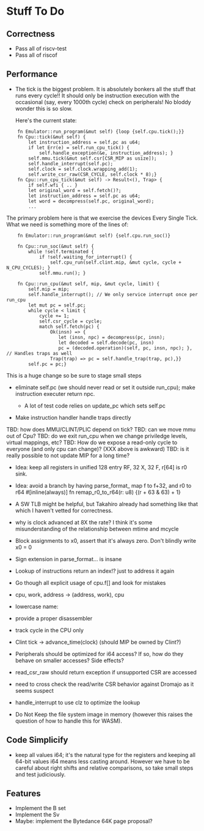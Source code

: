 # Stuff To Do

## Correctness
- Pass all of riscv-test
- Pass all of riscof

## Performance

- The tick is the biggest problem.  It is absolutely bonkers all the
  stuff that runs every cycle!!  It should only be instruction
  execution with the occasional (say, every 1000th cycle) check on
  peripherals!  No bloddy wonder this is so slow.

  Here's the current state:

```
    fn Emulator::run_program(&mut self) {loop {self.cpu.tick();}}
    fn Cpu::tick(&mut self) {
        let instruction_address = self.pc as u64;
        if let Err(e) = self.run_cpu_tick() {
            self.handle_exception(&e, instruction_address); }
        self.mmu.tick(&mut self.csr[CSR_MIP as usize]);
        self.handle_interrupt(self.pc);
        self.clock = self.clock.wrapping_add(1);
        self.write_csr_raw(CSR_CYCLE, self.clock * 8);}
    fn Cpu::run_cpu_tick(&mut self) -> Result<(), Trap> {
        if self.wfi { .. }
        let original_word = self.fetch()?;
        let instruction_address = self.pc as u64;
        let word = decompress(self.pc, original_word);
        ...
```

  The primary problem here is that we exercise the devices Every
  Single Tick.  What we need is something more of the lines of:

```
    fn Emulator::run_program(&mut self) {self.cpu.run_soc()}

    fn Cpu::run_soc(&mut self) {
        while !self.terminated {
            if !self.waiting_for_interrupt() {
                self.cpu_run(self.clint.mip, &mut cycle, cycle + N_CPU_CYCLES); }
            self.mmu.run(); }

    fn Cpu::run_cpu(&mut self, mip, &mut cycle, limit) {
        self.mip = mip;
        self.handle_interrupt(); // We only service interrupt once per run_cpu
        let mut pc = self.pc;
        while cycle < limit {
            cycle += 1;
            self.csr_cycle = cycle;
            match self.fetch(pc) {
                Ok(insn) => {
                   let (insn, npc) = decompress(pc, insn);
                   let decoded = self.decode(pc, insn)
                   pc = (decoded.operation)(self, pc, insn, npc); }, // Handles traps as well
                Trap(trap) => pc = self.handle_trap(trap, pc),}}
        self.pc = pc;}
```

  This is a huge change so be sure to stage small steps
  - eliminate self.pc (we should never read or set it outside run_cpu); make instruction executer return npc.
    - A lot of test code relies on update_pc which sets self.pc

  - Make instruction handler handle traps directly

  TBD: how does MMU/CLINT/PLIC depend on tick?
  TBD: can we move mmu out of Cpu?
  TBD: do we exit run_cpu when we change priviledge levels, virtual mappings, etc?
  TBD: How do we expose a read-only cycle to everyone (and only cpu can change)? (XXX above is awkward)
  TBD: is it really possible to not update MIP for a long time?

- Idea: keep all registers in unified 128 entry RF, 32 X, 32 F, r[64] is r0 sink.
- Idea: avoid a branch by having parse_format_ map f to f+32, and r0 to r64
       #[inline(always)]
       fn remap_r0_to_r64(r: u8) {(r + 63 & 63) + 1}

- A SW TLB might be helpful, but Takahiro already had something like
  that which I haven't vetted for correctness.

- why is clock advanced at 8X the rate?  I think it's some misunderstanding
  of the relationship between mtime and mcycle
- Block assignments to x0, assert that it's always zero.  Don't blindly write x0 = 0
- Sign extension in parse_format... is insane
- Lookup of instructions return an index!? just to address it again
- Go though all explicit usage of cpu.f[] and look for mistakes
- cpu, work, address -> (address, work), cpu
- lowercase name:
- provide a proper disassembler
- track cycle in the CPU only
- Clint tick -> advance_time(clock)  (should MIP be owned by Clint?)
- Peripherals should be optimized for i64 access?  If so, how do they
  behave on smaller accesses?  Side effects?
- read_csr_raw should return exception if unsupported CSR are accessed
- need to cross check the read/write CSR behavior against Dromajo as it seems suspect
- handle_interrupt to use clz to optimize the lookup
- Do Not Keep the file system image in memory (however this raises the
  question of how to handle this for WASM).

## Code Simplicify

- keep all values i64; it's the natural type for the registers and
  keeping all 64-bit values i64 means less casting around.  However we
  have to be careful about right shifts and relative comparisons, so
  take small steps and test judiciously.

## Features

- Implement the B set
- Implement the Sv
- Maybe: implement the Bytedance 64K page proposal?
